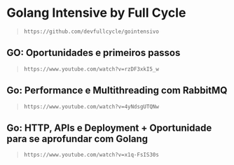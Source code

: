 # Golang Intensive by Full Cycle

> `https://github.com/devfullcycle/gointensivo`

## GO: Oportunidades e primeiros passos

> `https://www.youtube.com/watch?v=rzDF3xkI5_w`

## Go: Performance e Multithreading com RabbitMQ

> `https://www.youtube.com/watch?v=4yNdsgUTQNw`

## Go: HTTP, APIs e Deployment + Oportunidade para se aprofundar com Golang

> `https://www.youtube.com/watch?v=x1q-FsIS30s`
